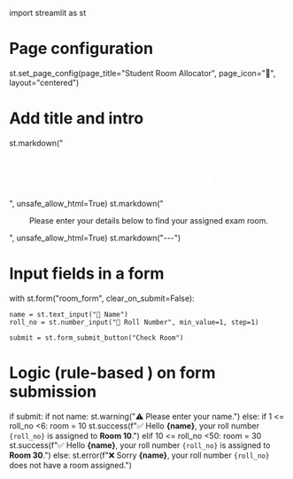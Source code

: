 import streamlit as st

# Page configuration
st.set_page_config(page_title="Student Room Allocator", page_icon="🏫", layout="centered")

# Add title and intro
st.markdown("<h1 style='text-align: center; color: white;'> Student Room Allocation System</h1>", unsafe_allow_html=True)
st.markdown("<p style='text-align: center;'>Please enter your details below to find your assigned exam room.</p>", unsafe_allow_html=True)
st.markdown("---")

# Input fields in a form
with st.form("room_form", clear_on_submit=False):

    name = st.text_input("👤 Name")
    roll_no = st.number_input("🔢 Roll Number", min_value=1, step=1)

    submit = st.form_submit_button("Check Room")

# Logic (rule-based ) on form submission
if submit:
    if not name:
        st.warning("⚠️ Please enter your name.")
    else:
        if 1 <= roll_no <6:
            room = 10
            st.success(f"✅ Hello **{name}**, your roll number `{roll_no}` is assigned to **Room 10**.")
        elif 10 <= roll_no <50:
            room = 30
            st.success(f"✅ Hello **{name}**, your roll number `{roll_no}` is assigned to **Room 30**.")
        else:
            st.error(f"❌ Sorry **{name}**, your roll number `{roll_no}` does not have a room assigned.")
